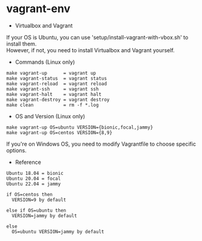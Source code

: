 # vagrant-env

- Virtualbox and Vagrant

If your OS is Ubuntu, you can use 'setup/install-vagrant-with-vbox.sh' to install them.  
However, if not, you need to install Virtualbox and Vagrant yourself.  

- Commands (Linux only)

```
make vagrant-up      = vagrant up
make vagrant-status  = vagrant status
make vagrant-reload  = vagrant reload
make vagrant-ssh     = vagrant ssh
make vagrant-halt    = vagrant halt
make vagrant-destroy = vagrant destroy
make clean           = rm -f *.log
```

- OS and Version (Linux only)

```
make vagrant-up OS=ubuntu VERSION={bionic,focal,jammy}
make vagrant-up OS=centos VERSION={8,9}
```

If you're on Windows OS, you need to modify Vagrantfile to choose specific options.  

- Reference

```
Ubuntu 18.04 = bionic
Ubuntu 20.04 = focal
Ubuntu 22.04 = jammy
```

```
if OS=centos then
  VERSION=9 by default

else if OS=ubuntu then
  VERSION=jammy by default

else
  OS=ubuntu VERSION=jammy by default
```
